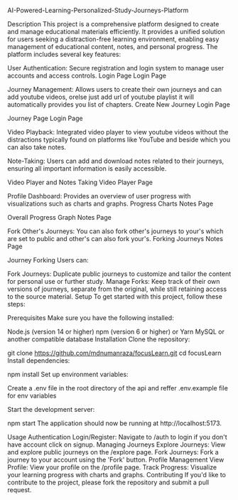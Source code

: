 AI-Powered-Learning-Personalized-Study-Journeys-Platform

Description
This project is a comprehensive platform designed to create and manage educational materials efficiently. It provides a unified solution for users seeking a distraction-free learning environment, enabling easy management of educational content, notes, and personal progress. The platform includes several key features:

User Authentication: Secure registration and login system to manage user accounts and access controls.
Login Page
Login Page

Journey Management: Allows users to create their own journeys and can add youtube videos, orelse just add url of youtube playlist it will automatically provides you list of chapters.
Create New Journey
Login Page

Journey Page
Login Page

Video Playback: Integrated video player to view youtube videos without the distractions typically found on platforms like YouTube and beside which you can also take notes.

Note-Taking: Users can add and download notes related to their journeys, ensuring all important information is easily accessible.

Video Player and Notes Taking
Video Player Page

Profile Dashboard: Provides an overview of user progress with visualizations such as charts and graphs.
Progress Charts
Notes Page

Overall Progress Graph
Notes Page

Fork Other's Journeys: You can also fork other's journeys to your's which are set to public and other's can also fork your's.
Forking Journeys
Notes Page

Journey Forking
Users can:

Fork Journeys: Duplicate public journeys to customize and tailor the content for personal use or further study.
Manage Forks: Keep track of their own versions of journeys, separate from the original, while still retaining access to the source material.
Setup
To get started with this project, follow these steps:

Prerequisites
Make sure you have the following installed:

Node.js (version 14 or higher)
npm (version 6 or higher) or Yarn
MySQL or another compatible database
Installation
Clone the repository:

git clone https://github.com/mdnumanraza/focusLearn.git
cd focusLearn
Install dependencies:

npm install
Set up environment variables:

Create a .env file in the root directory of the api and reffer .env.example file for env variables

Start the development server:

npm start
The application should now be running at http://localhost:5173.

Usage
Authentication
Login/Register: Navigate to /auth to login if you don't have account click on signup.
Managing Journeys
Explore Journeys: View and explore public journeys on the /explore page.
Fork Journeys: Fork a journey to your account using the 'Fork' button.
Profile Management
View Profile: View your profile on the /profile page.
Track Progress: Visualize your learning progress with charts and graphs.
Contributing
If you'd like to contribute to the project, please fork the repository and submit a pull request.
